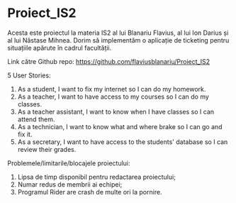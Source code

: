 # Proiect_IS2
Acesta este proiectul la materia IS2 al lui Blanariu Flavius, al lui Ion Darius și al lui Năstase Mihnea. Dorim să implementăm o aplicație de ticketing pentru situațiile apărute în cadrul facultății.

Link către Github repo: https://github.com/flaviusblanariu/Proiect_IS2 

5 User Stories:

1) As a student, I want to fix my internet so I can do my homework.
2) As a teacher, I want to have access to my courses so I can do my classes.
3) As a teacher assistant, I want to know when I have classes so I can attend them.
4) As a technician, I want to know what and where brake so I can go and fix it.
5) As a secretary, I want to have access to the students' database so I can review their grades. 

Problemele/limitarile/blocajele proiectului:
1) Lipsa de timp disponibil pentru redactarea proiectului;
2) Numar redus de membrii ai echipei;
3) Programul Rider are crash de multe ori la pornire.
